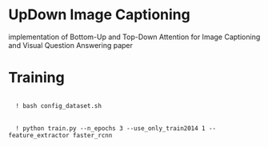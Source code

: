# UpDown Image Captioning

implementation of Bottom-Up and Top-Down Attention for Image Captioning and Visual Question Answering paper

# Training
<code>
  ! bash config_dataset.sh
</code>
<br>
<code>
  ! python train.py --n_epochs 3 --use_only_train2014 1 --feature_extractor faster_rcnn
</code>

